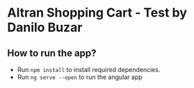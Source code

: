 # Altran Shopping Cart - Test by Danilo Buzar

## How to run the app?

- Run `npm install` to install required dependencies.
- Run `ng serve --open` to run the angular app
